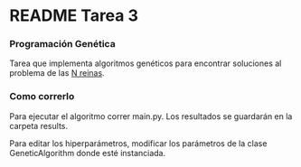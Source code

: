 # README Tarea 3

### Programación Genética

Tarea que implementa algoritmos genéticos para encontrar soluciones al problema de las [N reinas](https://es.wikipedia.org/wiki/Problema_de_las_ocho_reinas).

### Como correrlo

Para ejecutar el algoritmo correr main.py.
Los resultados se guardarán en la carpeta results.

Para editar los hiperparámetros, modificar los parámetros de la clase GeneticAlgorithm donde esté instanciada.